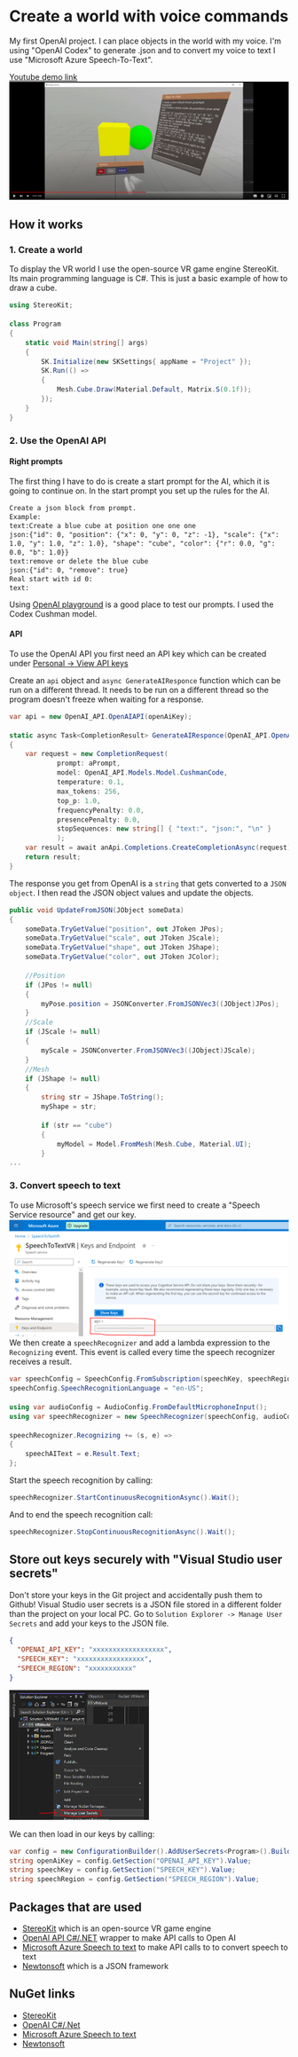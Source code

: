 # Create a world with voice commands
My first OpenAI project. I can place objects in the world with my voice.
I'm using "OpenAI Codex" to generate .json and to convert my voice to text I use "Microsoft Azure Speech-To-Text".

[Youtube demo link](https://youtu.be/7q-3J6OqiMY)
[![Youtube link to demo](img/YoutubeVideoThumbnail.PNG)](https://youtu.be/7q-3J6OqiMY "Youtube link to demo")

## How it works
### 1. Create a world
To display the VR world I use the open-source VR game engine StereoKit. Its main programming language is C#. This is just a basic example of how to draw a cube.
```csharp
using StereoKit;

class Program
{
    static void Main(string[] args)
    {
        SK.Initialize(new SKSettings{ appName = "Project" });
        SK.Run(() =>
        {
            Mesh.Cube.Draw(Material.Default, Matrix.S(0.1f));
        });
    }
}
```
### 2. Use the OpenAI API
#### Right prompts
The first thing I have to do is create a start prompt for the AI, which it is going to continue on. In the start prompt you set up the rules for the AI.
```
Create a json block from prompt.
Example:
text:Create a blue cube at position one one one
json:{"id": 0, "position": {"x": 0, "y": 0, "z": -1}, "scale": {"x": 1.0, "y": 1.0, "z": 1.0}, "shape": "cube", "color": {"r": 0.0, "g": 0.0, "b": 1.0}}
text:remove or delete the blue cube
json:{"id": 0, "remove": true}
Real start with id 0:
text:
```
Using [OpenAI playground](https://platform.openai.com/playground) is a good place to test our prompts. I used the Codex Cushman model.
#### API
To use the OpenAI API you first need an API key which can be created under [Personal -> View API keys](https://platform.openai.com/account/api-keys)

Create an `api` object and `async GenerateAIResponce` function which can be run on a different thread. It needs to be run on a different thread so the program doesn't freeze when waiting for a response.
```csharp
var api = new OpenAI_API.OpenAIAPI(openAiKey);

static async Task<CompletionResult> GenerateAIResponce(OpenAI_API.OpenAIAPI anApi, string aPrompt)
{
    var request = new CompletionRequest(
            prompt: aPrompt,
            model: OpenAI_API.Models.Model.CushmanCode,
            temperature: 0.1,
            max_tokens: 256,
            top_p: 1.0,
            frequencyPenalty: 0.0,
            presencePenalty: 0.0,
            stopSequences: new string[] { "text:", "json:", "\n" }
            );
    var result = await anApi.Completions.CreateCompletionAsync(request);
    return result;
}
```
The response you get from OpenAI is a `string` that gets converted to a `JSON object`.  I then read the JSON object values and update the objects. 
```csharp
public void UpdateFromJSON(JObject someData)
{
    someData.TryGetValue("position", out JToken JPos);
    someData.TryGetValue("scale", out JToken JScale);
    someData.TryGetValue("shape", out JToken JShape);
    someData.TryGetValue("color", out JToken JColor);

    //Position
    if (JPos != null)
    {
        myPose.position = JSONConverter.FromJSONVec3((JObject)JPos);
    }
    //Scale
    if (JScale != null)
    {
        myScale = JSONConverter.FromJSONVec3((JObject)JScale);
    }
    //Mesh
    if (JShape != null)
    {
        string str = JShape.ToString();
        myShape = str;

        if (str == "cube")
        {
            myModel = Model.FromMesh(Mesh.Cube, Material.UI);
        }
...
```

### 3. Convert speech to text
To use Microsoft's speech service we first need to create a "Speech Service resource" and get our key.
![Microsoft Speech Service Key](img/MicrosoftSpeechServiceKey.PNG)
We then create a `speechRecognizer` and add a lambda expression to the `Recognizing` event. This event is called every time the speech recognizer receives a result.
```csharp
var speechConfig = SpeechConfig.FromSubscription(speechKey, speechRegion);
speechConfig.SpeechRecognitionLanguage = "en-US";

using var audioConfig = AudioConfig.FromDefaultMicrophoneInput();
using var speechRecognizer = new SpeechRecognizer(speechConfig, audioConfig);

speechRecognizer.Recognizing += (s, e) =>
{
    speechAIText = e.Result.Text;
};
```
Start the speech recognition by calling:
```csharp
speechRecognizer.StartContinuousRecognitionAsync().Wait();
```
And to end the speech recognition call:
```csharp
speechRecognizer.StopContinuousRecognitionAsync().Wait();
```

## Store out keys securely with "Visual Studio user secrets"
Don't store your keys in the Git project and accidentally push them to Github! Visual Studio user secrets is a JSON file stored in a different folder than the project on your local PC.
Go to `Solution Explorer -> Manage User Secrets` and add your keys to the JSON file.
```json
{
  "OPENAI_API_KEY": "xxxxxxxxxxxxxxxxxx",
  "SPEECH_KEY": "xxxxxxxxxxxxxxxxx",
  "SPEECH_REGION": "xxxxxxxxxxx"
}
```

<img src="img/VisualStudioManagerUserSecrets.PNG" width="50%">

We can then load in our keys by calling:
```csharp
var config = new ConfigurationBuilder().AddUserSecrets<Program>().Build();
string openAiKey = config.GetSection("OPENAI_API_KEY").Value;
string speechKey = config.GetSection("SPEECH_KEY").Value;
string speechRegion = config.GetSection("SPEECH_REGION").Value;
```

## Packages that are used
- [StereoKit](https://github.com/StereoKit/StereoKit) which is an open-source VR game engine
- [OpenAI API C#/.NET](https://github.com/OkGoDoIt/OpenAI-API-dotnet) wrapper to make API calls to Open AI
- [Microsoft Azure Speech to text](https://learn.microsoft.com/en-us/azure/cognitive-services/speech-service/) to make API calls to to convert speech to text
- [Newtonsoft](https://www.newtonsoft.com/json) which is a JSON framework

## NuGet links
- [StereoKit](https://www.nuget.org/packages/StereoKit)
- [OpenAI C#/.Net](https://www.nuget.org/packages/OpenAI/)
- [Microsoft Azure Speech to text](https://www.nuget.org/packages/Microsoft.CognitiveServices.Speech/)
- [Newtonsoft](https://www.nuget.org/packages/Newtonsoft.Json)